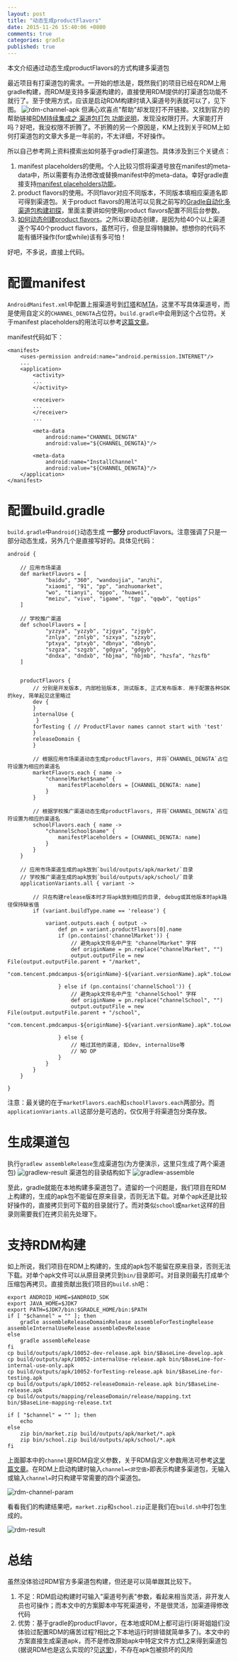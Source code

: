 ```yaml
---
layout: post
title: "动态生成productFlavors"
date: 2015-11-26 15:40:06 +0800
comments: true
categories: gradle
published: true
---
```

本文介绍通过动态生成productFlavors的方式构建多渠道包
<!--more-->
最近项目有打渠道包的需求。一开始的想法是，既然我们的项目已经在RDM上用gradle构建，而RDM是支持多渠道构建的，直接使用RDM提供的打渠道包功能不就行了。至于使用方式，应该是启动RDM构建时填入渠道号列表就可以了，见下图。
![rdm-channel-apk](http://7xn5nf.com1.z0.glb.clouddn.com/image/blog/2015/11/rdm-channel-apk.PNG)
但满心欢喜点"帮助"却发现打不开链接。又找到官方的帮助链接[RDM持续集成之 渠道包打包 功能说明][rdm]，发现没权限打开。大家能打开吗？好吧，我没权限不折腾了。不折腾的另一个原因是，KM上找到关于RDM上如何打渠道包的文章大多是一年前的，不太详细，不好操作。

所以自己参考网上资料摸索出如何基于gradle打渠道包。具体涉及到三个关键点：

1. manifest placeholders的使用。个人比较习惯将渠道号放在manifest的meta-data中，所以需要有办法修改或替换manifest中的meta-data。幸好gradle直接支持[manifest placeholders功能][manifest-placeholders]。
2. product flavors的使用。不同flavor对应不同版本，不同版本填相应渠道名即可得到渠道包。关于product flavors的用法可以见我之前写的[Gradle自动化多渠道包构建初探](http://km.oa.com/articles/show/246012)，里面主要讲如何使用product flavors配置不同后台参数。
3. [如何动态创建product flavors][ref]。之所以要动态创建，是因为给40个以上渠道逐个写40个product flavors，虽然可行，但是显得特臃肿。想想你的代码不能有循环操作(for或while)该有多可怕！

好吧，不多说，直接上代码。
# 配置manifest
`AndroidManifest.xml`中配置上报渠道号到[灯塔][dengta]和[MTA][mta]，这里不写具体渠道号，而是使用自定义的`CHANNEL_DENGTA`占位符。`build.gradle`中会用到这个占位符。关于manifest placeholders的用法可以参考[这篇文章][manifest-placeholders]。

manifest代码如下：

```
<manifest>
    <uses-permission android:name="android.permission.INTERNET"/>
    ...
    <application>
        <activity>
        ...
        </activity>

        <receiver>
        ...
        </receiver>
        ...

        <meta-data
            android:name="CHANNEL_DENGTA"
            android:value="${CHANNEL_DENGTA}"/>

        <meta-data
            android:name="InstallChannel"
            android:value="${CHANNEL_DENGTA}"/>
    </application>
</manifest>
```
# 配置build.gradle
`build.gradle`中`android{}`动态生成 **一部分** productFlavors。注意强调了只是一部分动态生成，另外几个是直接写好的。具体见代码：

```
android {

    // 应用市场渠道
    def marketFlavors = [
            "baidu", "360", "wandoujia", "anzhi",
            "xiaomi", "91", "pp", "anzhuomarket",
            "wo", "tianyi", "oppo", "huawei",
            "meizu", "vivo", "igame", "tgp", "qqwb", "qqtips"
    ]

    // 学校推广渠道
    def schoolFlavors = [
            "yzzya", "yzzyb", "zjgya", "zjgyb",
            "znlya", "znlyb", "szxya", "szxyb",
            "ptxya", "ptxyb", "dbnya", "dbnyb",
            "szgza", "szgzb", "gdgya", "gdgyb",
            "dndxa", "dndxb", "hbjma", "hbjmb", "hzsfa", "hzsfb"
    ]


    productFlavors {
        // 分别是开发版本, 内部检验版本, 测试版本, 正式发布版本. 用于配置各种SDK的key, 简单起见这里略过
        dev {
        }
        internalUse {
         }
        forTesting { // ProductFlavor names cannot start with 'test'
        }
        releaseDomain {
        }

        // 根据应用市场渠道动态生成productFlavors, 并将`CHANNEL_DENGTA`占位符设置为相应的渠道名
        marketFlavors.each { name ->
            "channelMarket$name" {
                manifestPlaceholders = [CHANNEL_DENGTA: name]
            }
        }

        // 根据学校推广渠道动态生成productFlavors, 并将`CHANNEL_DENGTA`占位符设置为相应的渠道名
        schoolFlavors.each { name ->
            "channelSchool$name" {
                manifestPlaceholders = [CHANNEL_DENGTA: name]
            }
        }
    }

    // 应用市场渠道生成的apk放到`build/outputs/apk/market/`目录
    // 学校推广渠道生成的apk放到`build/outputs/apk/school/`目录
    applicationVariants.all { variant ->

        // 只在构建release版本时才将apk放到相应的目录, debug或其他版本时apk路径保持缺省值
        if (variant.buildType.name == 'release') {

            variant.outputs.each { output ->
                def pn = variant.productFlavors[0].name
                if (pn.contains('channelMarket')) {
                    // 避免apk文件名中产生 "channelMarket" 字样
                    def originName = pn.replace("channelMarket", "")
                    output.outputFile = new File(output.outputFile.parent + "/market",
                        "com.tencent.pmdcampus-${originName}-${variant.versionName}.apk".toLowerCase())

                } else if (pn.contains('channelSchool')) {
                    // 避免apk文件名中产生 "channelSchool" 字样
                    def originName = pn.replace("channelSchool", "")
                    output.outputFile = new File(output.outputFile.parent + "/school",
                        "com.tencent.pmdcampus-${originName}-${variant.versionName}.apk".toLowerCase())

                } else {
                    // 略过其他的渠道, 如dev, internalUse等
                    // NO OP
                }
            }
        }
    }

}
```

注意：最关键的在于`marketFlavors.each`和`schoolFlavors.each`两部分。而`applicationVariants.all`这部分是可选的，仅仅用于将渠道包分类存放。

# 生成渠道包
执行`gradlew assembleRelease`生成渠道包(为方便演示，这里只生成了两个渠道包)
![gradlew-result](http://7xn5nf.com1.z0.glb.clouddn.com/image/blog/2015/11/gradlew-assemble.PNG)
渠道包的目录结构如下
![gradlew-assemble](http://7xn5nf.com1.z0.glb.clouddn.com/image/blog/2015/11/gradlew-result.PNG)

至此，gradle就能在本地构建多渠道包了。遗留的一个问题是，我们项目在RDM上构建的，生成的apk包不能留在原来目录，否则无法下载。对单个apk还是比较好操作的，直接拷贝到可下载的目录就行了。而对类似`school`或`market`这样的目录则需要我们在拷贝前先处理下。

# 支持RDM构建
如上所说，我们项目在RDM上构建的，生成的apk包不能留在原来目录，否则无法下载。对单个apk文件可以从原目录拷贝到`bin/`目录即可。对目录则最先打成单个压缩包再拷贝。直接贡献出我们项目的`build.sh`吧：

```
export ANDROID_HOME=$ANDROID_SDK
export JAVA_HOME=$JDK7
export PATH=$JDK7/bin:$GRADLE_HOME/bin:$PATH
if [ "$channel" = "" ]; then
    gradle assembleReleaseDomainRelease assembleForTestingRelease assembleInternalUseRelease assembleDevRelease
else
    gradle assembleRelease
fi
cp build/outputs/apk/10052-dev-release.apk bin/$BaseLine-develop.apk
cp build/outputs/apk/10052-internalUse-release.apk bin/$BaseLine-for-internal-use-only.apk
cp build/outputs/apk/10052-forTesting-release.apk bin/$BaseLine-for-testing.apk
cp build/outputs/apk/10052-releaseDomain-release.apk bin/$BaseLine-release.apk
cp build/outputs/mapping/releaseDomain/release/mapping.txt bin/$BaseLine-mapping-release.txt

if [ "$channel" = "" ]; then
    echo
else
    zip bin/market.zip build/outputs/apk/market/*.apk
    zip bin/school.zip build/outputs/apk/school/*.apk
fi
```

上面脚本中的`channel`是RDM自定义参数，关于RDM自定义参数用法可参考[这里篇文章][ref2]。在RDM上启动构建时输入`channel=<非空值>`即表示构建多渠道包，无输入或输入`channel=`时只构建平常需要的四个渠道包。

![rdm-channel-param](http://7xn5nf.com1.z0.glb.clouddn.com/image/blog/2015/11/rdm-channel-param.PNG)

看看我们的构建结果吧，`market.zip`和`school.zip`正是我们在`build.sh`中打包生成的。

![rdm-result](http://7xn5nf.com1.z0.glb.clouddn.com/image/blog/2015/11/rdm-results.PNG)

# 总结
虽然没体验过RDM官方多渠道包构建，但还是可以简单跟其比较下。

1. 不足：RDM启动构建时可输入"渠道号列表"参数，看起来相当灵活，非开发人员也可操作；而本文中的方案脚本中写死渠道号，不是很灵活，加渠道得修改代码
2. 优势：基于gradle的productFlavor，在本地或RDM上都可运行(哥哥姐姐们没体验过配置RDM的痛苦过程?相比之下本地运行时排错就简单多了)。本文中的方案直接生成渠道apk，而不是修改原始apk中特定文件方式[1][1],[2][2]来得到渠道包(据说RDM也是这么实现的?见[这里](http://km.oa.com/group/18155/articles/show/210291))，不存在apk包被损坏的风险

[ref]: http://stackoverflow.com/questions/20976946/dynamically-generating-product-flavors/
[ref2]: http://km.oa.com/group/18155/articles/show/132758
[1]: http://km.oa.com/articles/show/225120
[2]: http://km.oa.com/group/22112/articles/show/216716X
[manifest-placeholders]: http://relex.me/using-manifestplaceholders/
[rdm]: http://km.oa.com/group/18155/articles/show/145930
[dengta]: http://beacon.tencent.com/
[mta]: http://mta.oa.com/